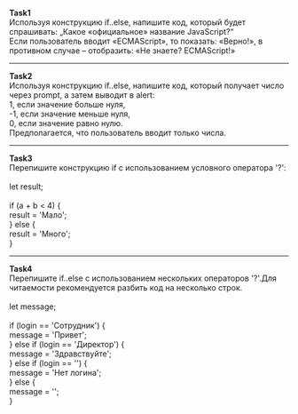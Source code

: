 <b>Task1</b><br>
Используя конструкцию if..else, напишите код, который будет спрашивать: „Какое «официальное» название JavaScript?“<br>
Если пользователь вводит «ECMAScript», то показать: «Верно!», в противном случае – отобразить: «Не знаете? ECMAScript!»

<hr>

<b>Task2</b><br>
Используя конструкцию if..else, напишите код, который получает число через prompt, а затем выводит в alert:<br>
1, если значение больше нуля,<br>
-1, если значение меньше нуля,<br>
0, если значение равно нулю.<br>
Предполагается, что пользователь вводит только числа.
 
 <hr>
 
<b>Task3</b><br>
Перепишите конструкцию if с использованием условного оператора '?':<br>
<br>
let result;<br>
<br>
if (a + b < 4) {<br>
  result = 'Мало';<br>
} else {<br>
  result = 'Много';<br>
}
<hr>

<b>Task4</b><br>
Перепишите if..else с использованием нескольких операторов '?'.Для читаемости рекомендуется разбить код на несколько строк.<br>
<br>
let message;<br>
<br>
if (login == 'Сотрудник') {<br>
  message = 'Привет';<br>
} else if (login == 'Директор') {<br>
  message = 'Здравствуйте';<br>
} else if (login == '') {<br>
  message = 'Нет логина';<br>
} else {<br>
  message = '';<br>
}
